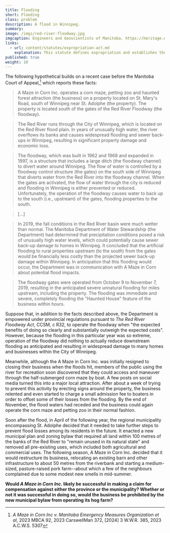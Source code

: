 ```yaml
---
title: Flooding
short: Flooding
class: problem
description: A flood in Winnipeg.
summary: 
image: /imgs/red-river-floodway.jpg
imgcaption: Engineers and Geoscientists of Manitoba, https://heritage.enggeomb.ca
links:
  - url: content/statutes/expropriation-act.md
    explanation: This statute defines expropriation and establishes the right to compensation when expropriation is carried out by a statutory authority, such as provincial legislature or municipal council.
published: true
weight: 10
---
```


The following hypothetical builds on a recent case before the Manitoba Court of Appeal,[^1] which reports these facts:

> A Maze in Corn Inc. operates a corn maze, petting zoo and haunted forest attraction (the business) on a property located on St. Mary's Road, south of Winnipeg near St. Adolphe (the property). The property is located south of the gates of the Red River Floodway (the floodway).

> The Red River runs through the City of Winnipeg, which is located on the Red River flood plain. In years of unusually high water, the river overflows its banks and causes widespread flooding and sewer back-ups in Winnipeg, resulting in significant property damage and economic loss.

> The floodway, which was built in 1962 and 1968 and expanded in 1997, is a structure that includes a large ditch (the floodway channel) to divert water around Winnipeg. The flow of water is controlled by a floodway control structure (the gates) on the south side of Winnipeg that diverts water from the Red River into the floodway channel. When the gates are activated, the flow of water through the city is reduced and flooding in Winnipeg is either prevented or reduced. Unfortunately, the operation of the floodway causes water to back up to the south (i.e., upstream) of the gates, flooding properties to the south.

> [...]

> In 2019, the fall conditions in the Red River basin were much wetter than normal. The Manitoba Department of Water Stewardship (the Department) had determined that precipitation conditions posed a risk of unusually high water levels, which could potentially cause sewer back-up damage to homes in Winnipeg. It concluded that the artificial flooding to rural properties upstream (to the south) from the gates would be financially less costly than the projected sewer back-up damage within Winnipeg. In anticipation that this flooding would occur, the Department was in communication with A Maze in Corn about potential flood impacts.

> The floodway gates were operated from October 9 to November 7, 2019, resulting in the anticipated severe unnatural flooding for miles upstream, including the property. The flooding was immediate and severe, completely flooding the "Haunted House" feature of the business within hours.

Suppose that, in addition to the facts described above, the Department is empowered under provincial regulations pursuant to *The Red River Floodway Act*, CCSM, c R32, to operate the floodway when "the expected benefits of doing so clearly and substantially outweigh the expected costs". However, because the flooding in this particular year was so extreme, operation of the floodway did nothing to actually reduce downstream flooding as anticipated and resulting in widespread damage to many homes and businesses within the City of Winnipeg. 

Meanwhile, although the A Maze in Corn Inc. was initially resigned to closing their business when the floods hit, members of the public using the river for recreation soon discovered that they could access and maneuver through the half-submerged corn maze by boat. A few posts on social media turned this into a major local attraction. After about a week of trying to prevent this activity by erecting signs around the property, the business relented and even started to charge a small admission fee to boaters in order to offset some of their losses from the flooding. By the end of November, the flood waters had receded and the business could again operate the corn maze and petting zoo in their normal fashion. 

Soon after the flood, in April of the following year, the regional municipality encompassing St. Adolphe decided that it needed to take further steps to prevent flood losses among its residents in the future. It enacted a new municipal plan and zoning bylaw that required all land within 100 metres of the banks of the Red River to "remain unused in its natural state" and removed all pre-existing uses, which included both agricultural and commercial uses. The following season, A Maze in Corn Inc. decided that it would restructure its business, relocating an existing barn and other infrastructure to about 50 metres from the riverbank and starting a medium-sized, pasture-raised pork farm--about which a few of the neighbours complained due to some modest new smells in mid-summer. 

**Would *A Maze in Corn Inc.* likely be successful in making a claim for compensation against either the province or the municipality? Whether or not it was successful in doing so, would the business be prohibited by the new municipal bylaw from operating its hog farm?** 

[^1]: *A Maze in Corn Inc v. Manitoba Emergency Measures Organization et al*, 2023 MBCA 92, 2023 CarswellMan 372, [2024] 3 W.W.R. 385, 2023 A.C.W.S. 5307